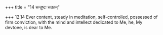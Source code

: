 +++
title = "14 सन्तुष्टः सततम्"

+++
12.14 Ever content, steady in meditation, self-controlled, possessed of
firm conviction, with the mind and intellect dedicated to Me, he, My
devtoee, is dear to Me.
